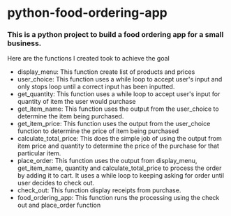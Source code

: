 # python-food-ordering-app

### This is a python project to build a food ordering app for a small business.

Here are the functions I created took to achieve the goal

* display_menu: This function create list of products and prices
* user_choice: This function uses a while loop to accept user's input and only stops loop until a correct input has been inputted.
* get_quantity: This function uses a while loop to accept user's input for quantity of item the user would purchase
* get_item_name: This function uses the output from the user_choice to determine the item being purchased.
* get_item_price: This function uses the output from the user_choice function to determine the price of item being purchased
* calculate_total_price: This does the simple job of using the output from item price and quantity to determine the price of the purchase for that particular item.
* place_order: This function uses the output from display_menu, get_item_name, quantity and calculate_total_price to process the order by adding it to cart. It uses a while loop to keeping asking for order until user decides to check out.
* check_out: This function display receipts from purchase.
* food_ordering_app: This function runs the processing using the check out and place_order function
